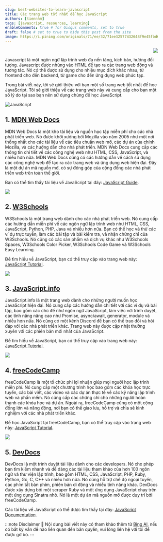 ```yaml
---
slug: best-websites-to-learn-javascript
title: Các trang web tốt nhất để học JavaScript
authors: [tiennhm]
tags: [javascript, resources, learning]
enableComments: true # for Gisqus comments, set to true
draft: false # set to true to hide this post from the site
image: https://i.pinimg.com/originals/71/ee/32/71ee32577432648f9e45fbd63b2cf261.jpg
---
```


<p align="right">
    <img src="https://api.visitorbadge.io/api/visitors?path=https%3A%2F%2Ftiennhm.github.io%2Fblog%2Fbest-websites-to-learn-javascript&label=⚪Views&labelColor=%2337d67a&countColor=%23555555&style=flat&labelStyle=upper" loading='lazy' decoding='async'/>
</p>

Javascript là một ngôn ngữ lập trình web đa nền tảng, kịch bản, hướng đối tượng. Javascript được nhúng vào HTML để tạo ra các trang web động và tương tác. Nó có thể được sử dụng cho nhiều mục đích khác nhau, từ frontend cho đến backend, từ game cho đến ứng dụng web phức tạp.

Trong bài viết này, tôi sẽ giới thiệu với bạn một số trang web tốt nhất để học JavaScript. Tôi sẽ giới thiệu về các trang web này và cung cấp cho bạn một số lý do tại sao bạn nên sử dụng chúng để học JavaScript.

![JavaScript](https://i.pinimg.com/originals/71/ee/32/71ee32577432648f9e45fbd63b2cf261.jpg)

<!-- truncate -->

## 1. [MDN Web Docs](https://developer.mozilla.org/en-US/docs/Web/JavaScript)

MDN Web Docs là một kho tài liệu và nguồn học tập miễn phí cho các nhà phát triển web. Nó được khởi xướng bởi Mozilla vào năm 2005 như một nơi thống nhất cho các tài liệu về các tiêu chuẩn web mở, các dự án của chính Mozilla, và các hướng dẫn cho nhà phát triển. MDN Web Docs cung cấp các thông tin chi tiết về các công nghệ web như HTML, CSS, JavaScript, và nhiều hơn nữa. MDN Web Docs cũng có các hướng dẫn về cách sử dụng các công nghệ web để tạo ra các trang web và ứng dụng web hiện đại. Đây là một dự án mã nguồn mở, có sự đóng góp của cộng đồng các nhà phát triển web trên toàn thế giới.

Bạn có thể tìm thấy tài liệu về JavaScript tại đây: [JavaScript Guide](https://developer.mozilla.org/en-US/docs/Web/JavaScript/Guide).

<img src="https://v1.screenshot.11ty.dev/https%3A%2F%2Fdeveloper.mozilla.org%2Fen-US%2Fdocs%2FWeb%2FJavaScript/opengraph/" loading='lazy' decoding='async'/>

## 2. [W3Schools](https://www.w3schools.com/js/default.asp)

W3Schools là một trang web dành cho các nhà phát triển web. Nó cung cấp các hướng dẫn miễn phí về các ngôn ngữ lập trình web như HTML, CSS, JavaScript, Python, PHP, Java và nhiều hơn nữa. Bạn có thể học và thử các ví dụ trực tuyến, làm các bài tập và bài kiểm tra, và nhận chứng chỉ của W3Schools. Nó cũng có các sản phẩm và dịch vụ khác như W3Schools Spaces, W3Schools Color Picker, W3Schools Code Game và W3Schools Easy Learning.

Để tìm hiểu về JavaScript, bạn có thể truy cập vào trang web này: [JavaScript Tutorial](https://www.w3schools.com/js/default.asp).

<img src="https://v1.screenshot.11ty.dev/https%3A%2F%2Fwww.w3schools.com%2Fjs%2Fdefault.asp/opengraph/" loading='lazy' decoding='async'/>

## 3. [JavaScript.info](https://javascript.info/)

JavaScript.info là một trang web dành cho những người muốn học JavaScript hiện đại. Nó cung cấp các hướng dẫn chi tiết với các ví dụ và bài tập, bao gồm các chủ đề như ngôn ngữ JavaScript, làm việc với trình duyệt, các tính năng nâng cao như Promise, async/await, generator, module và nhiều hơn nữa. Nó cũng có một kênh Discord để bạn có thể trao đổi và hỏi đáp với các nhà phát triển khác. Trang web này được cập nhật thường xuyên với các phiên bản mới nhất của JavaScript.

Để tìm hiểu về JavaScript, bạn có thể truy cập vào trang web này: [JavaScript Tutorial](https://javascript.info/).

<img src="https://v1.screenshot.11ty.dev/https%3A%2F%2Fjavascript.info%2F/opengraph/" loading='lazy' decoding='async'/>

## 4. [freeCodeCamp](https://www.freecodecamp.org/)

freeCodeCamp là một tổ chức phi lợi nhuận giúp mọi người học lập trình miễn phí. Nó cung cấp một chương trình học bao gồm các khóa học trực tuyến, các bài viết, các video và các dự án thực tế về các kỹ năng lập trình web và phần mềm. Nó cũng cấp các chứng chỉ cho những người hoàn thành các khóa học và dự án. Ngoài ra, freeCodeCamp cũng có một cộng đồng lớn và năng động, nơi bạn có thể giao lưu, hỗ trợ và chia sẻ kinh nghiệm với các nhà phát triển khác.

Để học JavaScript tại freeCodeCamp, bạn có thể truy cập vào trang web này: [JavaScript Tutorial](https://www.freecodecamp.org/learn/javascript-algorithms-and-data-structures/basic-javascript/).

<img src="https://v1.screenshot.11ty.dev/https%3A%2F%2Fwww.freecodecamp.org%2Flearn%2Fjavascript-algorithms-and-data-structures%2Fbasic-javascript%2F/opengraph/" loading='lazy' decoding='async'/>

## 5. [DevDocs](https://devdocs.io/)

DevDocs là một trình duyệt tài liệu dành cho các developers. Nó cho phép bạn tìm kiếm nhanh và dễ dàng các tài liệu tham khảo của hơn 100 ngôn ngữ và thư viện lập trình, bao gồm HTML, CSS, JavaScript, PHP, Ruby, Python, Go, C, C++ và nhiều hơn nữa. Nó cũng hỗ trợ chế độ ngoại tuyến, các phím tắt bàn phím, phiên bản di động và nhiều tính năng khác. DevDocs được xây dựng bởi một scraper Ruby và một ứng dụng JavaScript chạy trên một ứng dụng Sinatra nhỏ. Nó là một dự án mã nguồn mở được duy trì bởi freeCodeCamp.

Các tài liệu về JavaScript có thể được tìm thấy tại đây: [JavaScript Documentation](https://devdocs.io/javascript/).


:::note Disclaimer 🔵
Nội dung bài viết này có tham khảo thêm từ [Bing AI](https://bing.com/chat), nếu có bất kỳ vấn đề nào liên quan đến bản quyền, vui lòng liên hệ với tôi để được gỡ bỏ.
:::